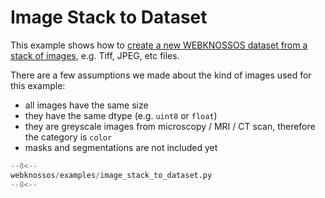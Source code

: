 # Image Stack to Dataset

This example shows how to [create a new WEBKNOSSOS dataset from a stack of images](../../api/webknossos/dataset/dataset.md#Dataset.from_images), e.g. Tiff, JPEG, etc files.

There are a few assumptions we made about the kind of images used for this example:

- all images have the same size
- they have the same dtype (e.g. `uint8` or `float`)
- they are greyscale images from microscopy / MRI / CT scan, therefore the category is `color`
- masks and segmentations are not included yet

```python
--8<--
webknossos/examples/image_stack_to_dataset.py
--8<--
```
